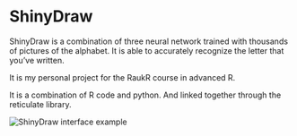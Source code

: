
<!-- README.md is generated from README.Rmd. Please edit that file -->

# ShinyDraw

<!-- badges: start -->
<!-- badges: end -->

ShinyDraw is a combination of three neural network trained with
thousands of pictures of the alphabet. It is able to accurately
recognize the letter that you’ve written.

It is my personal project for the RaukR course in advanced R.

It is a combination of R code and python. And linked together through
the reticulate library.

![ShinyDraw interface
example](https://raw.githubusercontent.com/svalvaro/ShinyDraw/master/www/shinyapp.png)
